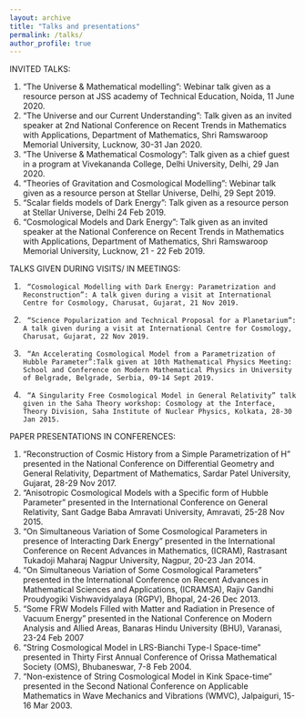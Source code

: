 ```yaml
---
layout: archive
title: "Talks and presentations"
permalink: /talks/
author_profile: true
---
```


INVITED TALKS:
1.	“The Universe & Mathematical modelling”: Webinar talk given as a resource person at JSS academy of Technical Education, Noida, 11 June 2020.  
2.	“The Universe and our Current Understanding”: Talk given as an invited speaker at 2nd National Conference on Recent Trends in Mathematics with Applications, Department of Mathematics, Shri Ramswaroop Memorial University, Lucknow, 30-31 Jan 2020.
3.	“The Universe & Mathematical Cosmology”: Talk given as a chief guest in a program at Vivekananda College, Delhi University, Delhi, 29 Jan 2020.
4.	“Theories of Gravitation and Cosmological Modelling”: Webinar talk given as a resource person at Stellar Universe, Delhi, 29 Sept 2019.
5.	“Scalar fields models of Dark Energy”: Talk given as a resource person at Stellar Universe, Delhi 24 Feb 2019.
6.	“Cosmological Models and Dark Energy”: Talk given as an invited speaker at the National Conference on Recent Trends in Mathematics with Applications, Department of Mathematics, Shri Ramswaroop Memorial University, Lucknow, 21 - 22 Feb 2019. 


TALKS GIVEN DURING VISITS/ IN MEETINGS:
1.      “Cosmological Modelling with Dark Energy: Parametrization and Reconstruction”: A talk given during a visit at International Centre for Cosmology, Charusat, Gujarat, 21 Nov 2019.
2.      “Science Popularization and Technical Proposal for a Planetarium”: A talk given during a visit at International Centre for Cosmology, Charusat, Gujarat, 22 Nov 2019.
3.      “An Accelerating Cosmological Model from a Parametrization of Hubble Parameter”:Talk given at 10th Mathematical Physics Meeting: School and Conference on Modern Mathematical Physics in University of Belgrade, Belgrade, Serbia, 09-14 Sept 2019.
4.      “A Singularity Free Cosmological Model in General Relativity” talk given in the Saha Theory workshop: Cosmology at the Interface, Theory Division, Saha Institute of Nuclear Physics, Kolkata, 28-30 Jan 2015.

PAPER PRESENTATIONS
IN CONFERENCES:
1.	“Reconstruction of Cosmic History from a Simple Parametrization of H” presented in the National Conference on Differential Geometry and General Relativity, Department of Mathematics, Sardar Patel University, Gujarat, 28-29 Nov 2017.
2.	“Anisotropic Cosmological Models with a Specific form of Hubble Parameter” presented in the International Conference on General Relativity, Sant Gadge Baba Amravati University, Amravati, 25-28 Nov 2015.
3.	“On Simultaneous Variation of Some Cosmological Parameters in presence of Interacting Dark Energy” presented in the International Conference on Recent Advances in Mathematics, (ICRAM), Rastrasant Tukadoji Maharaj Nagpur University, Nagpur, 20-23 Jan 2014.
4.	“On Simultaneous Variation of Some Cosmological Parameters” presented in the International Conference on Recent Advances in Mathematical Sciences and Applications, (ICRAMSA), Rajiv Gandhi Proudyogiki Vishwavidyalaya (RGPV), Bhopal, 24-26 Dec 2013.
5.	“Some FRW Models Filled with Matter and Radiation in Presence of Vacuum Energy” presented in the National Conference on Modern Analysis and Allied Areas, Banaras Hindu University (BHU), Varanasi, 23-24 Feb 2007 
7.	“String Cosmological Model in LRS-Bianchi Type-I Space-time” presented in Thirty First Annual   Conference of Orissa Mathematical Society (OMS), Bhubaneswar, 7-8 Feb 2004. 
8.	“Non-existence of String Cosmological Model in Kink Space-time” presented in the Second National Conference on Applicable Mathematics in Wave Mechanics and Vibrations (WMVC), Jalpaiguri, 15-16 Mar 2003.
